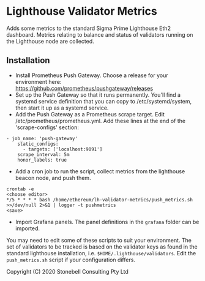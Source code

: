# Lighthouse Validator Metrics
Adds some metrics to the standard Sigma Prime Lighthouse Eth2 dashboard. Metrics relating to balance and status of validators running on the Lighthouse node are collected.

## Installation

- Install Prometheus Push Gateway. Choose a release for your environment here: https://github.com/prometheus/pushgateway/releases
- Set up the Push Gateway so that it runs permanently. You'll find a systemd service definition that you can copy to /etc/systemd/system, then start it up as a systemd service.
- Add the Push Gateway as a Prometheus scrape target. Edit /etc/prometheus/prometheus.yml. Add these lines at the end of the 'scrape-configs' section:
```
- job_name: 'push-gateway'
    static_configs:
      - targets: ['localhost:9091']
    scrape_interval: 5m
    honor_labels: true
```
- Add a cron job to run the script, collect metrics from the lighthouse beacon node, and push them.
```
crontab -e
<choose editor>
*/5 * * * * bash /home/ethereum/lh-validator-metrics/push_metrics.sh >>/dev/null 2>&1 | logger -t pushmetrics
<save>
```
- Import Grafana panels. The panel definitions in the `grafana` folder can be imported. 

You may need to edit some of these scripts to suit your environment. The set of validators to be tracked is based on the validator keys as found in the standard lighthouse installation, i.e. `$HOME/.lighthouse/validators`. Edit the `push_metrics.sh` script if your configuration differs.

Copyright (C) 2020 Stonebell Consulting Pty Ltd
